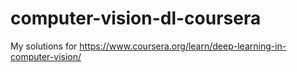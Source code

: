 # computer-vision-dl-coursera
My solutions for https://www.coursera.org/learn/deep-learning-in-computer-vision/
